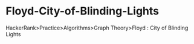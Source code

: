 # Floyd-City-of-Blinding-Lights
HackerRank>Practice>Algorithms>Graph Theory>Floyd : City of Blinding Lights
